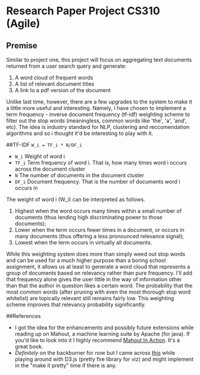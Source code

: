 # Research Paper Project CS310 (Agile)

## Premise
Similar to project one, this project will focus on aggregating text documents returned from a user search query and generate: 

1. A word cloud of frequent words
2. A list of relevant document titles
3. A link to a pdf version of the document

Unlike last time, however, there are a few upgrades to the system to make it a little more useful and interesting. Namely, I have chosen to implement a term frequency - inverse document frequency (tf-idf) weighting scheme to filter out the stop words (meaningless, common words like 'the', 'a', 'and', etc). The idea is industry standard for NLP, clustering and reccomendation algorithms and so i thought it'd be interesting to play with it. 

##TF-IDF
`W_i = TF_i * N/DF_i`

- `W_i`	Weight of word i
- `TF_i`	Term frequency of word i. That is, how many times word i occurs across the document cluster
- `N`	The number of documents in the document cluster
- `DF_i`	Document frequency. That is the number of documents word i occurs in

The weight of word i (W_i) can be interpreted as follows. 

1. Highest when the word occurs many times within a small number of documents (thus lending high discriminating power to those documents);
2. Lower when the term occurs fewer times in a document, or occurs in many documents (thus offering a less pronounced relevance signal);
3. Lowest when the term occurs in virtually all documents.

While this weighting system does more than simply weed out stop words and can be used for a much higher purpose than a boring school assignment, it allows us at least to generate a word cloud that represents a group of documents based on relevancy rather than pure frequency. I'll add that frequency alone gives the user little in the way of information other than that the author in question likes a certain word. The probability that the most common words (after pruning with even the most thorough stop word whitelist) are topically relevant still remains fairly low. This weighting scheme improves that relevancy probability significantly. 

##References
* I got the idea for the enhancements and possibly future extensions while reading up on Mahout, a machine learning suite by Apache (for java). If you'd like to look into it I highly recommend [Mahout In Action](http://openresearch.baidu.com/u/cms/www/201210/30144944cqmu.pdf). It's a great book. 
* _Definitely_ on the backburner for now but I came across [this](http://www.jasondavies.com/wordcloud/#%2F%2Fwww.jasondavies.com%2Fwordcloud%2Fabout%2F) while playing around with D3.js (pretty fire library for viz) and might implement in the "make it pretty" time if there is any. 
